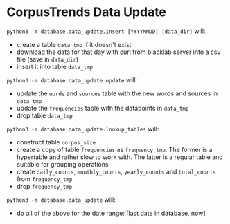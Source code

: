 # CorpusTrends Data Update

`python3 -m database.data_update.insert [YYYYMMDD] [data_dir]` will:
- create a table `data_tmp` if it doesn't exist
- download the data for that day with curl from blacklab server into a csv file (save in `data_dir`)
- insert it into table `data_tmp`

`python3 -m database.data_update.update` will:
- update the `words` and `sources` table with the new words and sources in `data_tmp`
- update the `frequencies` table with the datapoints in `data_tmp`
- drop table `data_tmp`

`python3 -m database.data_update.lookup_tables` will:
- construct table `corpus_size`
- create a copy of table `frequencies` as `frequency_tmp`. The former is a hypertable and rather slow to work with. The latter is a regular table and suitable for grouping operations
- create `daily_counts`, `monthly_counts`, `yearly_counts` and `total_counts` from `frequency_tmp`
- drop `frequency_tmp`

`python3 -m database.data_update` will:
- do all of the above for the date range: [last date in database, now]
